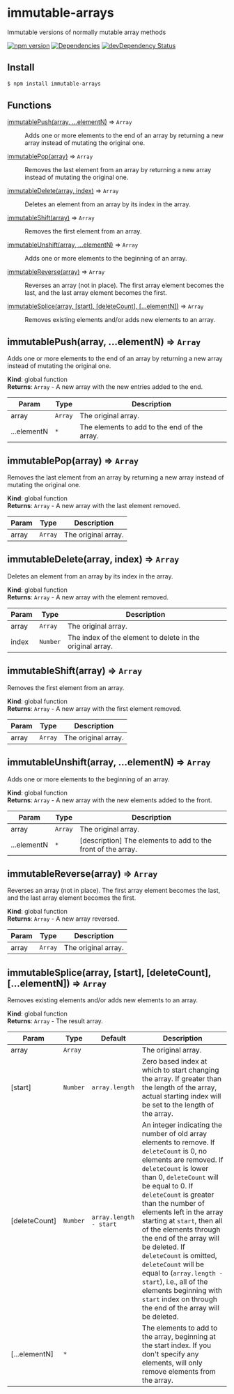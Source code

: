 # immutable-arrays

Immutable versions of normally mutable array methods

[![npm version](https://badge.fury.io/js/immutable-arrays.svg)](http://badge.fury.io/js/immutable-arrays)
[![Dependencies](https://david-dm.org/georapbox/immutable-arrays.svg?theme=shields.io)](https://david-dm.org/georapbox/immutable-arrays)
[![devDependency Status](https://david-dm.org/georapbox/immutable-arrays/dev-status.svg)](https://david-dm.org/georapbox/immutable-arrays#info=devDependencies)

## Install

```sh
$ npm install immutable-arrays
```

## Functions

<dl>
<dt><a href="#immutablePush">immutablePush(array, ...elementN)</a> ⇒ <code>Array</code></dt>
<dd><p>Adds one or more elements to the end of an array by returning
a new array instead of mutating the original one.</p>
</dd>
<dt><a href="#immutablePop">immutablePop(array)</a> ⇒ <code>Array</code></dt>
<dd><p>Removes the last element from an array by returning
a new array instead of mutating the original one.</p>
</dd>
<dt><a href="#immutableDelete">immutableDelete(array, index)</a> ⇒ <code>Array</code></dt>
<dd><p>Deletes an element from an array by its index in the array.</p>
</dd>
<dt><a href="#immutableShift">immutableShift(array)</a> ⇒ <code>Array</code></dt>
<dd><p>Removes the first element from an array.</p>
</dd>
<dt><a href="#immutableUnshift">immutableUnshift(array, ...elementN)</a> ⇒ <code>Array</code></dt>
<dd><p>Adds one or more elements to the beginning of an array.</p>
</dd>
<dt><a href="#immutableReverse">immutableReverse(array)</a> ⇒ <code>Array</code></dt>
<dd><p>Reverses an array (not in place).
The first array element becomes the last, and the last array element becomes the first.</p>
</dd>
<dt><a href="#immutableSplice">immutableSplice(array, [start], [deleteCount], [...elementN])</a> ⇒ <code>Array</code></dt>
<dd><p>Removes existing elements and/or adds new elements to an array.</p>
</dd>
</dl>

<a name="immutablePush"></a>

## immutablePush(array, ...elementN) ⇒ <code>Array</code>
Adds one or more elements to the end of an array by returning
a new array instead of mutating the original one.

**Kind**: global function  
**Returns**: <code>Array</code> - A new array with the new entries added to the end.  

| Param | Type | Description |
| --- | --- | --- |
| array | <code>Array</code> | The original array. |
| ...elementN | <code>\*</code> | The elements to add to the end of the array. |

<a name="immutablePop"></a>

## immutablePop(array) ⇒ <code>Array</code>
Removes the last element from an array by returning
a new array instead of mutating the original one.

**Kind**: global function  
**Returns**: <code>Array</code> - A new array with the last element removed.  

| Param | Type | Description |
| --- | --- | --- |
| array | <code>Array</code> | The original array. |

<a name="immutableDelete"></a>

## immutableDelete(array, index) ⇒ <code>Array</code>
Deletes an element from an array by its index in the array.

**Kind**: global function  
**Returns**: <code>Array</code> - A new array with the element removed.  

| Param | Type | Description |
| --- | --- | --- |
| array | <code>Array</code> | The original array. |
| index | <code>Number</code> | The index of the element to delete in the original array. |

<a name="immutableShift"></a>

## immutableShift(array) ⇒ <code>Array</code>
Removes the first element from an array.

**Kind**: global function  
**Returns**: <code>Array</code> - A new array with the first element removed.  

| Param | Type | Description |
| --- | --- | --- |
| array | <code>Array</code> | The original array. |

<a name="immutableUnshift"></a>

## immutableUnshift(array, ...elementN) ⇒ <code>Array</code>
Adds one or more elements to the beginning of an array.

**Kind**: global function  
**Returns**: <code>Array</code> - A new array with the new elements added to the front.  

| Param | Type | Description |
| --- | --- | --- |
| array | <code>Array</code> | The original array. |
| ...elementN | <code>\*</code> | [description] The elements to add to the front of the array. |

<a name="immutableReverse"></a>

## immutableReverse(array) ⇒ <code>Array</code>
Reverses an array (not in place).
The first array element becomes the last, and the last array element becomes the first.

**Kind**: global function  
**Returns**: <code>Array</code> - A new array reversed.  

| Param | Type | Description |
| --- | --- | --- |
| array | <code>Array</code> | The original array. |

<a name="immutableSplice"></a>

## immutableSplice(array, [start], [deleteCount], [...elementN]) ⇒ <code>Array</code>
Removes existing elements and/or adds new elements to an array.

**Kind**: global function  
**Returns**: <code>Array</code> - The result array.  

| Param | Type | Default | Description |
| --- | --- | --- | --- |
| array | <code>Array</code> |  | The original array. |
| [start] | <code>Number</code> | <code>array.length</code> | Zero based index at which to start changing the array.        If greater than the length of the array, actual starting index will be set to the length of the array. |
| [deleteCount] | <code>Number</code> | <code>array.length - start</code> | An integer indicating the number of old array elements to remove.        If `deleteCount` is 0, no elements are removed.        If `deleteCount` is lower than 0, `deleteCount` will be equal to 0.        If `deleteCount` is greater than the number of elements left in the array starting at        `start`, then all of the elements through the end of the array will be deleted.        If `deleteCount` is omitted, `deleteCount` will be equal to (`array.length - start`),        i.e., all of the elements beginning with `start` index on through the end of the array will be deleted. |
| [...elementN] | <code>\*</code> |  | The elements to add to the array, beginning at the start index.        If you don't specify any elements, will only remove elements from the array. |
